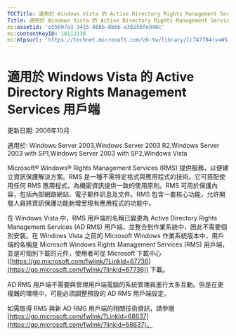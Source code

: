 ```yaml
---
TOCTitle: 適用於 Windows Vista 的 Active Directory Rights Management Services 用戶端
Title: 適用於 Windows Vista 的 Active Directory Rights Management Services 用戶端
ms:assetid: 'e55697a3-3415-486b-8bbb-a30256fe948c'
ms:contentKeyID: 18113138
ms:mtpsurl: 'https://technet.microsoft.com/zh-tw/library/Cc747784(v=WS.10)'
---
```


適用於 Windows Vista 的 Active Directory Rights Management Services 用戶端
==========================================================================

更新日期: 2006年10月

適用於: Windows Server 2003,Windows Server 2003 R2,Windows Server 2003 with SP1,Windows Server 2003 with SP2,Windows Vista

Microsoft® Windows® Rights Management Services (RMS) 提供服務，以便建立資訊保護解決方案。RMS 是一種不需特定格式與應用程式的技術。它可搭配使用任何 RMS 應用程式，為機密資訊提供一致的使用原則。RMS 可用於保護內容，包括內部網路網站、電子郵件訊息及文件。RMS 包含一套核心功能，允許開發人員將資訊保護功能新增至現有應用程式的功能中。

在 Windows Vista 中，RMS 用戶端的名稱已變更為 Active Directory Rights Management Services (AD RMS) 用戶端，並整合到作業系統中，因此不需要個別安裝。在 Windows Vista 之前的 Microsoft Windows 作業系統版本中，用戶端的名稱是 Microsoft Windows Rights Management Services (RMS) 用戶端，並是可個別下載的元件，使用者可從 Microsoft 下載中心 ([https://go.microsoft.com/fwlink/?LinkId=67736](https://go.microsoft.com/fwlink/?linkid=67736)) 下載。

AD RMS 用戶端不需要與管理用戶端電腦的系統管理員進行太多互動。但是在更複雜的環境中，可能必須調整預設的 AD RMS 用戶端設定。

如需取得 RMS 與新 AD RMS 用戶端的相關技術資訊，請參閱 [https://go.microsoft.com/fwlink/?LinkId=68637](https://go.microsoft.com/fwlink/?linkid=68637)。